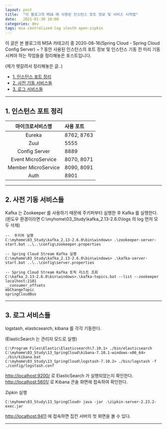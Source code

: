 ```yaml
---
layout: post
title:  "이 블로그의 MSA 에 사용된 인스턴스 포트 정보 및 서비스 시작법"
date:   2021-01-30 10:00
categories: dev
tags: msa centralized-log sleuth open-zipkin
---
```


이 글은 본 블로그의 MSA 카테고리 중 2020-08-16(Spring Cloud - Spring Cloud Config Server) ~ ? 동안 사용된
인스턴스의 포트 정보 및 인스턴스 기동 전 미리 기동시켜야 하는 작업들을 정리해놓은 포스트입니다.

(제가 헷갈려서 정리해놓은 글..)

<!-- TOC -->
  * [1. 인스턴스 포트 정리](#1-인스턴스-포트-정리)
  * [2. 사전 기동 서비스들](#2-사전-기동-서비스들)
  * [3. 로그 서비스들](#3-로그-서비스들)
<!-- TOC -->

---

## 1. 인스턴스 포트 정리

|       마이크로서비스명       | 사용 포트      |
|:--------------------:|:-----------|
|        Eureka        | 8762, 8763 |
|         Zuul         | 5555       |
|    Config Server     | 8889       |
|  Event MicroService  | 8070, 8071 |
| Member MicroService  | 8090, 8091 |
|         Auth         | 8901       |

---

## 2. 사전 기동 서비스들

Kafka 는 Zookeeper 를 사용하기 때문에 주키퍼부터 실행한 후 Kafka 를 실행한다.<br />
(윈도우 환경이라면 C:\myhome\03_Study\kafka_2.13-2.6.0\logs 의 log 먼저 모두 삭제)

```shell
--  주키퍼 실행
C:\myhome\03_Study\kafka_2.13-2.6.0\bin\windows> .\zookeeper-server-start.bat ..\..\config\zookeeper.properties

-- Spring Cloud Stream Kafka 실행
C:\myhome\03_Study\kafka_2.13-2.6.0\bin\windows> .\kafka-server-start.bat ..\..\config\server.properties

-- Spring Cloud Stream Kafka 토픽 리스트 조회
C:\kafka_2.13-2.6.0\bin\windows>.\kafka-topics.bat --list --zookeeper localhost:2181
__consumer_offsets
mbChangeTopic
springCloudBus
```

---

## 3. 로그 서비스들

logstash, elasticsearch, kibana 를 각각 기동한다.

(ElasticSearch 는 관리자 모드로 실행)
```shell
C:\Program Files\Elastic\Elasticsearch\7.10.1> ./bin/elasticsearch
C:\myhome\03_Study\13_SpringCloud\kibana-7.10.1-windows-x86_64> ./bin/kibana.bat
C:\myhome\03_Study\13_SpringCloud\logstash-7.10.2> ./bin/logstash -f ./config/logstash.conf
```
[http://localhost:9200/](http://localhost:9200/) 로 ElasticSearch 가 실행되었는지 확인한다.<br />
[http://localhost:5601/](http://localhost:5601/) 로 Kibana 콘솔 화면에 접속하여 확인한다.

Zipkin 실행

```shell
C:\myhome\03_Study\13_SpringCloud> java -jar .\zipkin-server-2.23.2-exec.jar
```

[http://localhost:9411](http://localhost:9411) 에 접속하면 집킨 서버의 첫 화면을 볼 수 있다.

---

